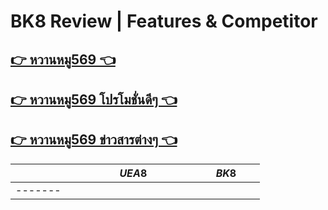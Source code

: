 # BK8 Review | Features & Competitor
## [👉 หวานหมู569 👈](https://whanmhoo569.com)
## [👉 หวานหมู569 โปรโมชั่นดีๆ 👈](https://whanmhoo569.com/promotion)
## [👉 หวานหมู569 ข่าวสารต่างๆ 👈](https://whanmhoo569.com/blog)



|$~~~~~~~~~~~~~~~~~~~$|$~~~~~~~~~~~~~~~~UEA8~~~~~~~~~~~~~~~$|$~~~~~~~BK8~~~~~~~$|
|---------------------|---|-------------------|
|  -------        |
